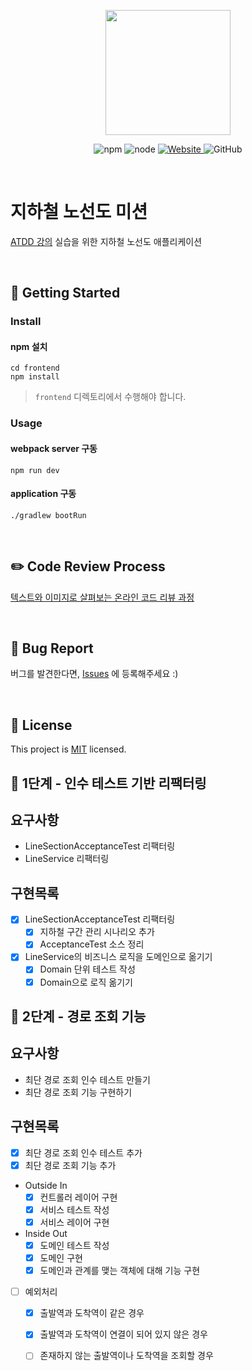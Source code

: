 <p align="center">
    <img width="200px;" src="https://raw.githubusercontent.com/woowacourse/atdd-subway-admin-frontend/master/images/main_logo.png"/>
</p>
<p align="center">
  <img alt="npm" src="https://img.shields.io/badge/npm-%3E%3D%205.5.0-blue">
  <img alt="node" src="https://img.shields.io/badge/node-%3E%3D%209.3.0-blue">
  <a href="https://edu.nextstep.camp/c/R89PYi5H" alt="nextstep atdd">
    <img alt="Website" src="https://img.shields.io/website?url=https%3A%2F%2Fedu.nextstep.camp%2Fc%2FR89PYi5H">
  </a>
  <img alt="GitHub" src="https://img.shields.io/github/license/next-step/atdd-subway-service">
</p>

<br>

# 지하철 노선도 미션
[ATDD 강의](https://edu.nextstep.camp/c/R89PYi5H) 실습을 위한 지하철 노선도 애플리케이션

<br>

## 🚀 Getting Started

### Install
#### npm 설치
```
cd frontend
npm install
```
> `frontend` 디렉토리에서 수행해야 합니다.

### Usage
#### webpack server 구동
```
npm run dev
```
#### application 구동
```
./gradlew bootRun
```
<br>

## ✏️ Code Review Process
[텍스트와 이미지로 살펴보는 온라인 코드 리뷰 과정](https://github.com/next-step/nextstep-docs/tree/master/codereview)

<br>

## 🐞 Bug Report

버그를 발견한다면, [Issues](https://github.com/next-step/atdd-subway-service/issues) 에 등록해주세요 :)

<br>

## 📝 License

This project is [MIT](https://github.com/next-step/atdd-subway-service/blob/master/LICENSE.md) licensed.


## 🚀 1단계 - 인수 테스트 기반 리팩터링
## 요구사항
- LineSectionAcceptanceTest 리팩터링
- LineService 리팩터링

## 구현목록
- [x] LineSectionAcceptanceTest 리팩터링
    - [x] 지하철 구간 관리 시나리오 추가
    - [x] AcceptanceTest 소스 정리
- [x] LineService의 비즈니스 로직을 도메인으로 옮기기
    - [x] Domain 단위 테스트 작성
    - [x] Domain으로 로직 옮기기

## 🚀 2단계 - 경로 조회 기능
## 요구사항
- 최단 경로 조회 인수 테스트 만들기
- 최단 경로 조회 기능 구현하기

## 구현목록
- [x] 최단 경로 조회 인수 테스트 추가
- [x] 최단 경로 조회 기능 추가
* Outside In
    - [x] 컨트롤러 레이어 구현
    - [x] 서비스 테스트 작성
    - [x] 서비스 레이어 구현
* Inside Out
    - [x] 도메인 테스트 작성
    - [x] 도메인 구현
    - [x] 도메인과 관계를 맺는 객체에 대해 기능 구현
- [ ] 예외처리
    - [x] 출발역과 도착역이 같은 경우
    - [x] 출발역과 도착역이 연결이 되어 있지 않은 경우
    - [ ] 존재하지 않는 출발역이나 도착역을 조회할 경우
    
